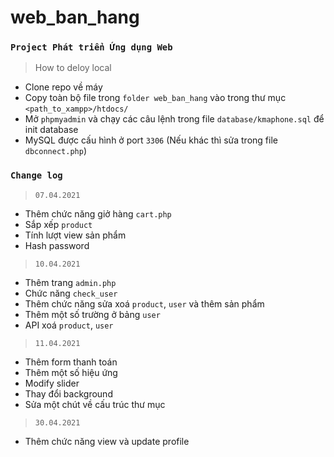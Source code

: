 # web_ban_hang
### `Project Phát triển Ứng dụng Web`
  
> How to deloy local  
- Clone repo về máy   
- Copy toàn bộ file trong `folder web_ban_hang` vào trong thư mục `<path_to_xampp>/htdocs/`    
- Mở `phpmyadmin` và chạy các câu lệnh trong file `database/kmaphone.sql` để init database  
- MySQL được cấu hình ở port `3306` (Nếu khác thì sửa trong file `dbconnect.php`)

### `Change log`  
> `07.04.2021`  
- Thêm chức năng giở hàng `cart.php`  
- Sắp xếp `product`  
- Tính lượt view sản phẩm
- Hash password 

> `10.04.2021`  
- Thêm trang `admin.php`  
- Chức năng `check_user`  
- Thêm chức năng sửa xoá `product`, `user` và thêm sản phẩm  
- Thêm một số trường ở bảng `user`  
- API xoá `product`, `user`  
  
> `11.04.2021`  
- Thêm form thanh toán  
- Thêm một số hiệu ứng  
- Modify slider  
- Thay đổi background   
- Sửa một chút về cấu trúc thư mục  
  
> `30.04.2021`  
- Thêm chức năng view và update profile
